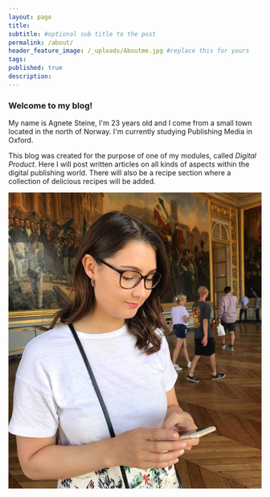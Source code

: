 ```yaml
---
layout: page
title:
subtitle: #optional sub title to the post
permalink: /about/
header_feature_image: /_uploads/Aboutme.jpg #replace this for yours
tags:
published: true
description:
---
```


### Welcome to my blog!

My name is Agnete Steine, I'm 23 years old and I come from a small town located in the north of Norway. I'm currently studying Publishing Media in Oxford.

This blog was created for the purpose of one of my modules, called _Digital Product_. Here I will post written articles on all kinds of aspects within the digital publishing world. There will also be a recipe section where a collection of delicious recipes will be added.

[![](/_uploads/IMG_50681.jpg)](/_uploads/IMG_50681.jpg)
